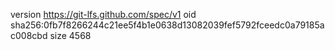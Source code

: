 version https://git-lfs.github.com/spec/v1
oid sha256:0fb7f8266244c21ee5f4b1e0638d13082039fef5792fceedc0a79185ac008cbd
size 4568
